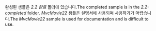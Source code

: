 <span data-ttu-id="986de-101">완성된 샘플은 *2.2 완료* 폴더에 있습니다.</span><span class="sxs-lookup"><span data-stu-id="986de-101">The completed sample is in the *2.2-completed* folder.</span></span> <span data-ttu-id="986de-102">*MvcMovie22* 샘플은 설명서에 사용되며 사용하기가 어렵습니다.</span><span class="sxs-lookup"><span data-stu-id="986de-102">The *MvcMovie22* sample is used for documentation and is difficult to use.</span></span>